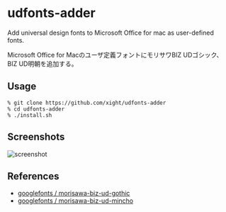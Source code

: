 # udfonts-adder

Add universal design fonts to Microsoft Office for mac as user-defined fonts.

Microsoft Office for Macのユーザ定義フォントにモリサワBIZ UDゴシック、BIZ UD明朝を追加する。

## Usage

```
% git clone https://github.com/xight/udfonts-adder
% cd udfonts-adder
% ./install.sh
```

## Screenshots

![screenshot](https://user-images.githubusercontent.com/1628669/160765482-15ea9720-64af-4cad-9fb8-0ce0e55ad354.png)

## References

* [googlefonts / morisawa-biz-ud-gothic](https://github.com/googlefonts/morisawa-biz-ud-gothic)
* [googlefonts / morisawa-biz-ud-mincho](https://github.com/googlefonts/morisawa-biz-ud-mincho)

